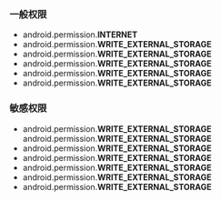 ### 一般权限
* android.permission.**INTERNET**
* android.permission.**WRITE_EXTERNAL_STORAGE**
* android.permission.**WRITE_EXTERNAL_STORAGE**
* android.permission.**WRITE_EXTERNAL_STORAGE**
* android.permission.**WRITE_EXTERNAL_STORAGE**
* android.permission.**WRITE_EXTERNAL_STORAGE**
### 敏感权限
* android.permission.**WRITE_EXTERNAL_STORAGE**
 android.permission.**WRITE_EXTERNAL_STORAGE**
* android.permission.**WRITE_EXTERNAL_STORAGE**
* android.permission.**WRITE_EXTERNAL_STORAGE**
* android.permission.**WRITE_EXTERNAL_STORAGE**
* android.permission.**WRITE_EXTERNAL_STORAGE**
* android.permission.**WRITE_EXTERNAL_STORAGE**
